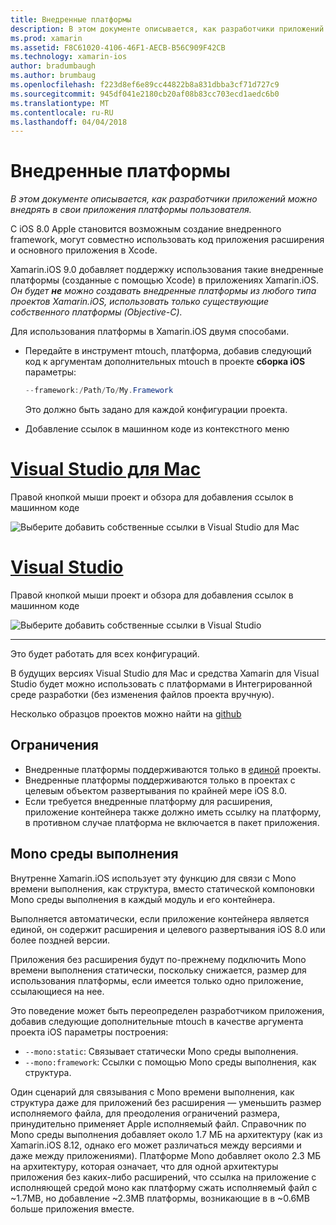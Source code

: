 ```yaml
---
title: Внедренные платформы
description: В этом документе описывается, как разработчики приложений можно внедрять в свои приложения платформы пользователя.
ms.prod: xamarin
ms.assetid: F8C61020-4106-46F1-AECB-B56C909F42CB
ms.technology: xamarin-ios
author: bradumbaugh
ms.author: brumbaug
ms.openlocfilehash: f223d8ef6e89cc44822b8a831dbba3cf71d727c9
ms.sourcegitcommit: 945df041e2180cb20af08b83cc703ecd1aedc6b0
ms.translationtype: MT
ms.contentlocale: ru-RU
ms.lasthandoff: 04/04/2018
---
```

# <a name="embedded-frameworks"></a>Внедренные платформы

_В этом документе описывается, как разработчики приложений можно внедрять в свои приложения платформы пользователя._

С iOS 8.0 Apple становится возможным создание внедренного framework, могут совместно использовать код приложения расширения и основного приложения в Xcode.

Xamarin.iOS 9.0 добавляет поддержку использования такие внедренные платформы (созданные с помощью Xcode) в приложениях Xamarin.iOS. *Он будет **не** можно создавать внедренные платформы из любого типа проектов Xamarin.iOS, использовать только существующие собственного платформы (Objective-C).*

Для использования платформы в Xamarin.iOS двумя способами.

- Передайте в инструмент mtouch, платформа, добавив следующий код к аргументам дополнительных mtouch в проекте **сборка iOS** параметры:

  ```csharp
  --framework:/Path/To/My.Framework
  ```

  Это должно быть задано для каждой конфигурации проекта.

- Добавление ссылок в машинном коде из контекстного меню

# <a name="visual-studio-for-mactabvsmac"></a>[Visual Studio для Mac](#tab/vsmac)

Правой кнопкой мыши проект и обзора для добавления ссылок в машинном коде

![](embedded-frameworks-images/xam-native-refs.png "Выберите добавить собственные ссылки в Visual Studio для Mac")

# <a name="visual-studiotabvswin"></a>[Visual Studio](#tab/vswin)

Правой кнопкой мыши проект и обзора для добавления ссылок в машинном коде

![](embedded-frameworks-images/vs-native-refs.png "Выберите добавить собственные ссылки в Visual Studio")

-----

  Это будет работать для всех конфигураций.

В будущих версиях Visual Studio для Mac и средства Xamarin для Visual Studio будет можно использовать с платформами в Интегрированной среде разработки (без изменения файлов проекта вручную).

Несколько образцов проектов можно найти на [github](https://github.com/rolfbjarne/embedded-frameworks)

## <a name="limitations"></a>Ограничения

- Внедренные платформы поддерживаются только в [единой](~/cross-platform/macios/unified/index.md) проекты.
- Внедренные платформы поддерживаются только в проектах с целевым объектом развертывания по крайней мере iOS 8.0.
- Если требуется внедренные платформу для расширения, приложение контейнера также должно иметь ссылку на платформу, в противном случае платформа не включается в пакет приложения.

## <a name="the-mono-runtime"></a>Mono среды выполнения

Внутренне Xamarin.iOS использует эту функцию для связи с Mono времени выполнения, как структура, вместо статической компоновки Mono среды выполнения в каждый модуль и его контейнера.

Выполняется автоматически, если приложение контейнера является единой, он содержит расширения и целевого развертывания iOS 8.0 или более поздней версии.

Приложения без расширения будут по-прежнему подключить Mono времени выполнения статически, поскольку снижается, размер для использования платформы, если имеется только одно приложение, ссылающиеся на нее.

Это поведение может быть переопределен разработчиком приложения, добавив следующие дополнительные mtouch в качестве аргумента проекта iOS параметры построения:

- `--mono:static`: Связывает статически Mono среды выполнения.
- `--mono:framework`: Ссылки с помощью Mono среды выполнения, как структура.

Один сценарий для связывания с Mono времени выполнения, как структура даже для приложений без расширения — уменьшить размер исполняемого файла, для преодоления ограничений размера, принудительно применяет Apple исполняемый файл. Справочник по Mono среды выполнения добавляет около 1.7 МБ на архитектуру (как из Xamarin.iOS 8.12, однако его может различаться между версиями и даже между приложениями). Платформе Mono добавляет около 2.3 МБ на архитектуру, которая означает, что для одной архитектуры приложения без каких-либо расширений, что ссылка на приложение с исполняющей средой моно как платформу сжать исполняемый файл с ~1.7MB, но добавление ~2.3MB платформы, возникающие в в ~0.6MB больше приложения вместе.

